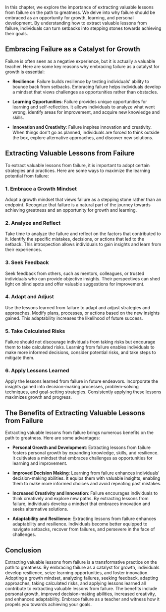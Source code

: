 
In this chapter, we explore the importance of extracting valuable lessons from failure on the path to greatness. We delve into why failure should be embraced as an opportunity for growth, learning, and personal development. By understanding how to extract valuable lessons from failure, individuals can turn setbacks into stepping stones towards achieving their goals.

Embracing Failure as a Catalyst for Growth
------------------------------------------

Failure is often seen as a negative experience, but it is actually a valuable teacher. Here are some key reasons why embracing failure as a catalyst for growth is essential:

* **Resilience**: Failure builds resilience by testing individuals' ability to bounce back from setbacks. Embracing failure helps individuals develop a mindset that views challenges as opportunities rather than obstacles.

* **Learning Opportunities**: Failure provides unique opportunities for learning and self-reflection. It allows individuals to analyze what went wrong, identify areas for improvement, and acquire new knowledge and skills.

* **Innovation and Creativity**: Failure inspires innovation and creativity. When things don't go as planned, individuals are forced to think outside the box, explore alternative approaches, and discover new solutions.

Extracting Valuable Lessons from Failure
----------------------------------------

To extract valuable lessons from failure, it is important to adopt certain strategies and practices. Here are some ways to maximize the learning potential from failure:

### 1. Embrace a Growth Mindset

Adopt a growth mindset that views failure as a stepping stone rather than an endpoint. Recognize that failure is a natural part of the journey towards achieving greatness and an opportunity for growth and learning.

### 2. Analyze and Reflect

Take time to analyze the failure and reflect on the factors that contributed to it. Identify the specific mistakes, decisions, or actions that led to the setback. This introspection allows individuals to gain insights and learn from their experiences.

### 3. Seek Feedback

Seek feedback from others, such as mentors, colleagues, or trusted individuals who can provide objective insights. Their perspectives can shed light on blind spots and offer valuable suggestions for improvement.

### 4. Adapt and Adjust

Use the lessons learned from failure to adapt and adjust strategies and approaches. Modify plans, processes, or actions based on the new insights gained. This adaptability increases the likelihood of future success.

### 5. Take Calculated Risks

Failure should not discourage individuals from taking risks but encourage them to take calculated risks. Learning from failure enables individuals to make more informed decisions, consider potential risks, and take steps to mitigate them.

### 6. Apply Lessons Learned

Apply the lessons learned from failure in future endeavors. Incorporate the insights gained into decision-making processes, problem-solving techniques, and goal-setting strategies. Consistently applying these lessons maximizes growth and progress.

The Benefits of Extracting Valuable Lessons from Failure
--------------------------------------------------------

Extracting valuable lessons from failure brings numerous benefits on the path to greatness. Here are some advantages:

* **Personal Growth and Development**: Extracting lessons from failure fosters personal growth by expanding knowledge, skills, and resilience. It cultivates a mindset that embraces challenges as opportunities for learning and improvement.

* **Improved Decision Making**: Learning from failure enhances individuals' decision-making abilities. It equips them with valuable insights, enabling them to make more informed choices and avoid repeating past mistakes.

* **Increased Creativity and Innovation**: Failure encourages individuals to think creatively and explore new paths. By extracting lessons from failure, individuals develop a mindset that embraces innovation and seeks alternative solutions.

* **Adaptability and Resilience**: Extracting lessons from failure enhances adaptability and resilience. Individuals become better equipped to navigate setbacks, recover from failures, and persevere in the face of challenges.

Conclusion
----------

Extracting valuable lessons from failure is a transformative practice on the path to greatness. By embracing failure as a catalyst for growth, individuals develop resilience, seize learning opportunities, and foster innovation. Adopting a growth mindset, analyzing failures, seeking feedback, adapting approaches, taking calculated risks, and applying lessons learned all contribute to extracting valuable lessons from failure. The benefits include personal growth, improved decision-making abilities, increased creativity, and enhanced adaptability. Embrace failure as a teacher and witness how it propels you towards achieving your goals.
